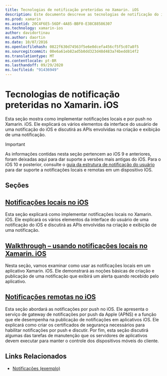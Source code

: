```yaml
---
title: Tecnologias de notificação preteridas no Xamarin. iOS
description: Este documento descreve as tecnologias de notificação do iOS que foram preteridas em favor da estrutura de notificações do usuário, introduzida no iOS 10.
ms.prod: xamarin
ms.assetid: 20C4F6E5-56DF-4A85-BBF0-E38C88586307
ms.technology: xamarin-ios
author: davidortinau
ms.author: daortin
ms.date: 10/07/2016
ms.openlocfilehash: 0822f630d74563f5e6e0dcefa456cf5f5c07a8f5
ms.sourcegitcommit: 00e6a61eb82ad5b0dd323d48d483a74bedd814f2
ms.translationtype: MT
ms.contentlocale: pt-BR
ms.lasthandoff: 09/29/2020
ms.locfileid: "91436949"
---
```

# <a name="deprecated-notification-technologies-in-xamarinios"></a>Tecnologias de notificação preteridas no Xamarin. iOS

Esta seção mostra como implementar notificações locais e por push no Xamarin. iOS. Ele explicará os vários elementos da interface do usuário de uma notificação do iOS e discutirá as APIs envolvidas na criação e exibição de uma notificação.

> [!IMPORTANT]
> As informações contidas nesta seção pertencem ao iOS 9 e anteriores, foram deixadas aqui para dar suporte a versões mais antigas do iOS. Para o iOS 10 e posterior, consulte o [guia da estrutura de notificação do usuário](~/ios/platform/user-notifications/index.md) para dar suporte a notificações locais e remotas em um dispositivo IOS.

## <a name="sections"></a>Seções

<a name="Local Notifications In iOS"></a>

## <a name="local-notifications-in-ios"></a>[Notificações locais no iOS](local-notifications-in-ios.md)

Esta seção explicará como implementar notificações locais no Xamarin. iOS. Ele explicará os vários elementos da interface do usuário de uma notificação do iOS e discutirá as APIs envolvidas na criação e exibição de uma notificação.

<a name="Local Notifications Walkthrough"></a>

## <a name="walkthrough---using-local-notifications-in-xamarinios"></a>[Walkthrough – usando notificações locais no Xamarin. iOS](local-notifications-in-ios-walkthrough.md)

Nesta seção, vamos examinar como usar as notificações locais em um aplicativo Xamarin. iOS. Ele demonstrará as noções básicas de criação e publicação de uma notificação que exibirá um alerta quando recebido pelo aplicativo.

<a name="Remote Notifications In iOS"></a>

## <a name="remote-notifications-in-ios"></a>[Notificações remotas no iOS](remote-notifications-in-ios.md)

Esta seção abordará as notificações por push no iOS. Ele apresenta o serviço de gateway de notificações por push da Apple (APNS) e a função que ele desempenha na publicação de notificações em aplicativos iOS. Ele explicará como criar os certificados de segurança necessários para habilitar notificações por push e discutir. Por fim, esta seção discutirá algumas das tarefas de manutenção que os servidores de aplicativos devem executar para manter o controle dos dispositivos móveis do cliente.

## <a name="related-links"></a>Links Relacionados

- [Notificações (exemplo)](/samples/xamarin/ios-samples/notifications)